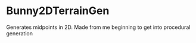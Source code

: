 Bunny2DTerrainGen
=================

Generates midpoints in 2D. Made from me beginning to get into procedural generation
